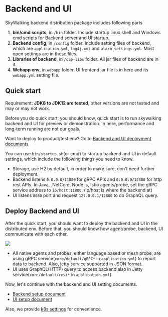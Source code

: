 # Backend and UI

SkyWalking backend distribution package includes following parts
1. **bin/cmd scripts**, in `/bin` folder. Include startup linux shell and Windows cmd scripts for Backend
server and UI startup.
1. **Backend config**, in `/config` folder. Include setting files of backend, which are `application.yml`,
`log4j.xml` and `alarm-settings.yml`. Most open settings are in these files.
1. **Libraries of backend**, in `/oap-libs` folder. All jar files of backend are in it.
1. **Webapp env**, in `webapp` folder. UI frontend jar file is in here and its `webapp.yml` setting file. 

## Quick start
Requirement: **JDK8 to JDK12 are tested**, other versions are not tested and may or may not work.

Before you do quick start, you should know, quick start is to run skywalking backend and UI for preview
or demonstration. In here, performance and long-term running are not our goals. 

Want to deploy to product/test env? Go to [Backend and UI deployment documents](#deploy-backend-and-ui)

You can use `bin/startup.sh`(or cmd) to startup backend and UI in default settings, which include the following
things you need to know.
- Storage, use H2 by default, in order to make sure, don't need further deployment.
- Backend listens `0.0.0.0/11800` for gRPC APIs and `0.0.0.0/12800` for http rest APIs.
In Java, .NetCore, Node.js, Istio agents/probe, set the gRPC service address to `ip/host:11800`. 
(ip/host is where the backend at)
- UI listens `8080` port and request `127.0.0.1/12800` to do GraphQL query.  

## Deploy Backend and UI
After the quick start, you should want to deploy the backend and UI in the distributed env.
Before that, you should know how agent/probe, backend, UI communicate with each other.

<img src="http://skywalking.apache.org/doc-graph/communication-net.png"/>

- All native agents and probes, either language based or mesh probe, are using gRPC service(`core/default/gRPC*` in `application.yml`) to report
data to backend. Also, jetty service supported in JSON format. 
- UI uses GraphQL(HTTP) query to access backend also in Jetty service(`core/default/rest*` in `application.yml`).

Now, let's continue with the backend and UI setting documents.
- [Backend setup document](backend-setup.md)
- [UI setup document](ui-setup.md)

Also, we provide [k8s settings](https://github.com/apache/skywalking-kubernetes#deploy-skywalking-backend-to-kubernetes-cluster) for convenience. 
